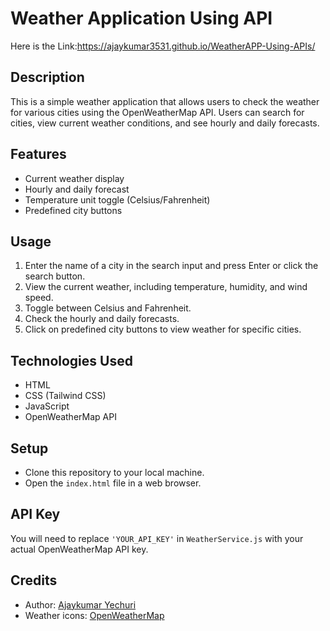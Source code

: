 # Weather Application Using API

Here is the Link:https://ajaykumar3531.github.io/WeatherAPP-Using-APIs/

## Description
This is a simple weather application that allows users to check the weather for various cities using the OpenWeatherMap API. Users can search for cities, view current weather conditions, and see hourly and daily forecasts.

## Features
- Current weather display
- Hourly and daily forecast
- Temperature unit toggle (Celsius/Fahrenheit)
- Predefined city buttons

## Usage
1. Enter the name of a city in the search input and press Enter or click the search button.
2. View the current weather, including temperature, humidity, and wind speed.
3. Toggle between Celsius and Fahrenheit.
4. Check the hourly and daily forecasts.
5. Click on predefined city buttons to view weather for specific cities.

## Technologies Used
- HTML
- CSS (Tailwind CSS)
- JavaScript
- OpenWeatherMap API

## Setup
- Clone this repository to your local machine.
- Open the `index.html` file in a web browser.

## API Key
You will need to replace `'YOUR_API_KEY'` in `WeatherService.js` with your actual OpenWeatherMap API key.

## Credits
- Author: [Ajaykumar Yechuri](https://github.com/ajaykumar3531)
- Weather icons: [OpenWeatherMap](http://openweathermap.org/weather-conditions)



